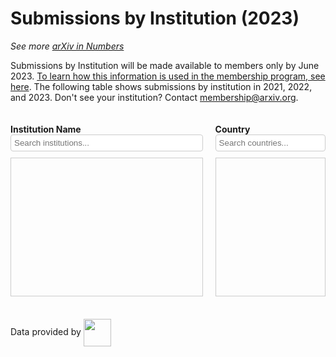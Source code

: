 
<script type='text/javascript' src="https://code.jquery.com/jquery-3.7.1.js"></script>  
<script type='text/javascript' src="https://cdn.datatables.net/2.1.2/js/dataTables.js"></script>  
<link href="https://cdn.datatables.net/2.1.2/css/dataTables.dataTables.css" rel="stylesheet" type="text/css">  

# Submissions by Institution (2023)

_See more [arXiv in Numbers](2023_usage.md)_

Submissions by Institution will be made available to members only by June 2023. [To learn how this information is used in the membership program, see here](../../about/membership.md). The following table shows submissions by institution in 2021, 2022, and 2023. Don't see your institution? Contact [membership@arxiv.org](mailto:membership.arxiv.org). 


<style>

    .filters-wrapper {
        display: flex;
        justify-content: space-between;
        margin-bottom: 20px;
        width: 100%;
    }

    .filter-item {
        box-sizing: border-box;
    }

    .filter-item:first-child {
        width: calc(65% - 20px);
    }

    .filter-item:last-child {
        width: 35%;
    }

.filters-container {
    height: 200px;
    overflow-y: auto;
    border: 1px solid #ccc;
    padding: 10px;
    font-size: .9em;
}

    #institution_rank_wrapper {
        width: 100%;
    }

    .dataTables_wrapper {
        width: 100%;
    }

    .dataTables_filter {
        width: 30%;
        float: right;
    }

    table.dataTable {
        width: 100% !important;
        font-size: .9em; 
    }

    table.dataTable thead th {
        white-space: nowrap;
    }

    #institution-filter br,
    #country-filter br {
        display: none;
    }

    #institution-filter label,
    #country-filter label {
        display: flex;
        align-items: flex-start;
        margin-bottom: 5px;
        line-height: 1.2;
    }

    #institution-filter input[type="checkbox"],
    #country-filter input[type="checkbox"] {
        margin-right: 5px;
        margin-top: 2px;
    }

    #institution-filter label span,
    #country-filter label span {
        display: inline-block;
        padding-left: 20px;
        text-indent: -20px;
    }

    .filter-item input[type="text"] {
        width: 100%;
        padding: 5px;
        margin-bottom: 10px;
        border: 1px solid #ccc;
        border-radius: 4px;
        box-sizing: border-box;
    }
</style>

<div class="filters-wrapper">
    <div class="filter-item">
        <h4 style="margin-bottom: 0px;">Institution Name</h4>
        <input type="text" id="institution-search" placeholder="Search institutions...">
        <div class="filters-container" id="institution-filter-container">
            <div id="institution-filter"></div>
        </div>
    </div>
    <div class="filter-item">
        <h4 style="margin-bottom: 0px;">Country</h4>
        <input type="text" id="country-search" placeholder="Search countries...">
        <div class="filters-container" id="country-filter-container">
            <div id="country-filter"></div>
        </div>
    </div>
</div>

<div id="institution_rank_wrapper">
    <table id="institution_rank" class="display compact"></table>
</div>


<script type='text/javascript' src="https://storage.googleapis.com/info-arxiv-org-stats/institution_submissions_top_filter_v10.js"></script>

Data provided by
<img width="44" style="vertical-align:middle" src='https://arxiv.org/scopus.png'/>